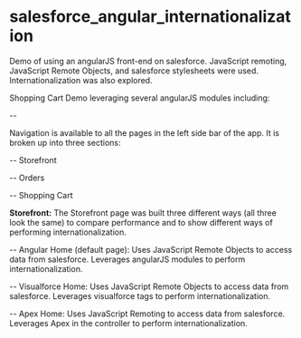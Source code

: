 # salesforce_angular_internationalization
Demo of using an angularJS front-end on salesforce.  JavaScript remoting, JavaScript Remote Objects, and salesforce stylesheets were used.  Internationalization was also explored.

Shopping Cart Demo leveraging several angularJS modules including:
  
  --

Navigation is available to all the pages in the left side bar of the app.  It is broken up into three sections:

  -- Storefront

  -- Orders

  -- Shopping Cart
  
**Storefront:**  The Storefront page was built three different ways (all three look the same) to compare performance and to show different ways of performing internationalization.  
  
  -- Angular Home (default page): Uses JavaScript Remote Objects to access data from salesforce.  Leverages angularJS modules to perform internationalization.
  
  -- Visualforce Home: Uses JavaScript Remote Objects to access data from salesforce.  Leverages visualforce <outputField> tags to perform internationalization.
  
  -- Apex Home: Uses JavaScript Remoting to access data from salesforce. Leverages Apex in the controller to perform internationalization.
  

